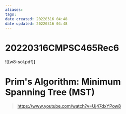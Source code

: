```yaml
---
aliases: 
tags: 
date created: 20220316 04:48
date updated: 20220316 04:48
---
```


# 20220316CMPSC465Rec6
![[w8-sol.pdf]]

# Prim's Algorithm: Minimum Spanning Tree (MST)
>https://www.youtube.com/watch?v=Uj47dxYPow8
